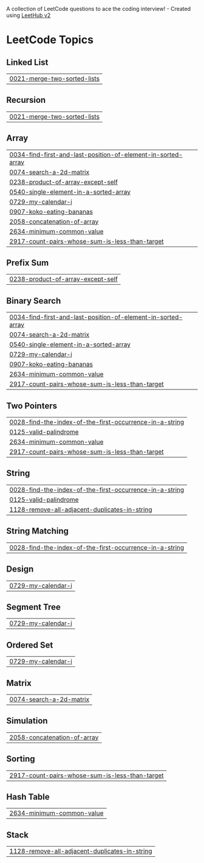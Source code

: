 A collection of LeetCode questions to ace the coding interview! - Created using [LeetHub v2](https://github.com/arunbhardwaj/LeetHub-2.0)
<!---LeetCode Topics Start-->
# LeetCode Topics
## Linked List
|  |
| ------- |
| [0021-merge-two-sorted-lists](https://github.com/Anupam6053/LeetCode/tree/master/0021-merge-two-sorted-lists) |
## Recursion
|  |
| ------- |
| [0021-merge-two-sorted-lists](https://github.com/Anupam6053/LeetCode/tree/master/0021-merge-two-sorted-lists) |
## Array
|  |
| ------- |
| [0034-find-first-and-last-position-of-element-in-sorted-array](https://github.com/Anupam6053/LeetCode/tree/master/0034-find-first-and-last-position-of-element-in-sorted-array) |
| [0074-search-a-2d-matrix](https://github.com/Anupam6053/LeetCode/tree/master/0074-search-a-2d-matrix) |
| [0238-product-of-array-except-self](https://github.com/Anupam6053/LeetCode/tree/master/0238-product-of-array-except-self) |
| [0540-single-element-in-a-sorted-array](https://github.com/Anupam6053/LeetCode/tree/master/0540-single-element-in-a-sorted-array) |
| [0729-my-calendar-i](https://github.com/Anupam6053/LeetCode/tree/master/0729-my-calendar-i) |
| [0907-koko-eating-bananas](https://github.com/Anupam6053/LeetCode/tree/master/0907-koko-eating-bananas) |
| [2058-concatenation-of-array](https://github.com/Anupam6053/LeetCode/tree/master/2058-concatenation-of-array) |
| [2634-minimum-common-value](https://github.com/Anupam6053/LeetCode/tree/master/2634-minimum-common-value) |
| [2917-count-pairs-whose-sum-is-less-than-target](https://github.com/Anupam6053/LeetCode/tree/master/2917-count-pairs-whose-sum-is-less-than-target) |
## Prefix Sum
|  |
| ------- |
| [0238-product-of-array-except-self](https://github.com/Anupam6053/LeetCode/tree/master/0238-product-of-array-except-self) |
## Binary Search
|  |
| ------- |
| [0034-find-first-and-last-position-of-element-in-sorted-array](https://github.com/Anupam6053/LeetCode/tree/master/0034-find-first-and-last-position-of-element-in-sorted-array) |
| [0074-search-a-2d-matrix](https://github.com/Anupam6053/LeetCode/tree/master/0074-search-a-2d-matrix) |
| [0540-single-element-in-a-sorted-array](https://github.com/Anupam6053/LeetCode/tree/master/0540-single-element-in-a-sorted-array) |
| [0729-my-calendar-i](https://github.com/Anupam6053/LeetCode/tree/master/0729-my-calendar-i) |
| [0907-koko-eating-bananas](https://github.com/Anupam6053/LeetCode/tree/master/0907-koko-eating-bananas) |
| [2634-minimum-common-value](https://github.com/Anupam6053/LeetCode/tree/master/2634-minimum-common-value) |
| [2917-count-pairs-whose-sum-is-less-than-target](https://github.com/Anupam6053/LeetCode/tree/master/2917-count-pairs-whose-sum-is-less-than-target) |
## Two Pointers
|  |
| ------- |
| [0028-find-the-index-of-the-first-occurrence-in-a-string](https://github.com/Anupam6053/LeetCode/tree/master/0028-find-the-index-of-the-first-occurrence-in-a-string) |
| [0125-valid-palindrome](https://github.com/Anupam6053/LeetCode/tree/master/0125-valid-palindrome) |
| [2634-minimum-common-value](https://github.com/Anupam6053/LeetCode/tree/master/2634-minimum-common-value) |
| [2917-count-pairs-whose-sum-is-less-than-target](https://github.com/Anupam6053/LeetCode/tree/master/2917-count-pairs-whose-sum-is-less-than-target) |
## String
|  |
| ------- |
| [0028-find-the-index-of-the-first-occurrence-in-a-string](https://github.com/Anupam6053/LeetCode/tree/master/0028-find-the-index-of-the-first-occurrence-in-a-string) |
| [0125-valid-palindrome](https://github.com/Anupam6053/LeetCode/tree/master/0125-valid-palindrome) |
| [1128-remove-all-adjacent-duplicates-in-string](https://github.com/Anupam6053/LeetCode/tree/master/1128-remove-all-adjacent-duplicates-in-string) |
## String Matching
|  |
| ------- |
| [0028-find-the-index-of-the-first-occurrence-in-a-string](https://github.com/Anupam6053/LeetCode/tree/master/0028-find-the-index-of-the-first-occurrence-in-a-string) |
## Design
|  |
| ------- |
| [0729-my-calendar-i](https://github.com/Anupam6053/LeetCode/tree/master/0729-my-calendar-i) |
## Segment Tree
|  |
| ------- |
| [0729-my-calendar-i](https://github.com/Anupam6053/LeetCode/tree/master/0729-my-calendar-i) |
## Ordered Set
|  |
| ------- |
| [0729-my-calendar-i](https://github.com/Anupam6053/LeetCode/tree/master/0729-my-calendar-i) |
## Matrix
|  |
| ------- |
| [0074-search-a-2d-matrix](https://github.com/Anupam6053/LeetCode/tree/master/0074-search-a-2d-matrix) |
## Simulation
|  |
| ------- |
| [2058-concatenation-of-array](https://github.com/Anupam6053/LeetCode/tree/master/2058-concatenation-of-array) |
## Sorting
|  |
| ------- |
| [2917-count-pairs-whose-sum-is-less-than-target](https://github.com/Anupam6053/LeetCode/tree/master/2917-count-pairs-whose-sum-is-less-than-target) |
## Hash Table
|  |
| ------- |
| [2634-minimum-common-value](https://github.com/Anupam6053/LeetCode/tree/master/2634-minimum-common-value) |
## Stack
|  |
| ------- |
| [1128-remove-all-adjacent-duplicates-in-string](https://github.com/Anupam6053/LeetCode/tree/master/1128-remove-all-adjacent-duplicates-in-string) |
<!---LeetCode Topics End-->